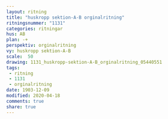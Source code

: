 ```yaml
---
layout: ritning
title: "huskropp sektion-A-B orginalritning"
ritningsnummer: "1131"
categories: ritningar
hus: AB
plan: -+
perspektiv: orginalritning
vy: huskropp sektion-A-B
scale:  50
drawing: 1131_huskropp-sektion-A-B_orginalritning_05440551
tags:
 - ritning
 - 1131
 - orginalritning
date: 1903-12-09
modified: 2020-04-18
comments: true
share: true
---
```

